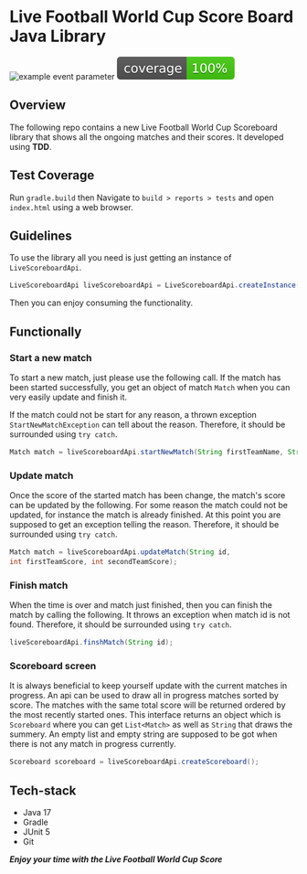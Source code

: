 # Live Football World Cup Score Board Java Library

![example event parameter](https://github.com/menabebawy/live-match/actions/workflows/ci-gradle.yml/badge.svg?event=push)
[![Coverage](.github/badges/jacoco.svg)](https://github.com/menabebawy/live-match/actions/workflows/ci-gradle.yml)

## Overview

The following repo contains a new Live Football World Cup Scoreboard library that shows all the ongoing matches and
their scores. It developed using **TDD**.

## Test Coverage

Run `gradle.build` then Navigate to `build > reports > tests` and open `index.html` using a web browser.

## Guidelines

To use the library all you need is just getting an instance of `LiveScoreboardApi`.

```java
LiveScoreboardApi liveScoreboardApi = LiveScoreboardApi.createInstance();
```

Then you can enjoy consuming the functionality.

## Functionally

### Start a new match

To start a new match, just please use the following call. If the match has been started successfully, you get an object
of match `Match` when you can very easily update and finish it.

If the match could not be start for any reason, a thrown exception `StartNewMatchException` can tell about the reason.
Therefore, it should be surrounded using `try catch`.

```java
Match match = liveScoreboardApi.startNewMatch(String firstTeamName, String secondTeamName);
```

### Update match

Once the score of the started match has been change, the match's score can be updated by the following. For some reason
the match could not be updated, for instance the match is already finished. At this point you are supposed to get an
exception telling the reason. Therefore, it should be surrounded using `try catch`.

```java
Match match = liveScoreboardApi.updateMatch(String id,
int firstTeamScore, int secondTeamScore);
```

### Finish match

When the time is over and match just finished, then you can finish the match by calling the following. It throws
an exception when match id is not found. Therefore, it should be surrounded using `try catch`.

```java
liveScoreboardApi.finshMatch(String id);
```

### Scoreboard screen

It is always beneficial to keep yourself update with the current matches in progress. An api can be used to draw all in
progress matches sorted by score. The matches with the same total score will be returned ordered by the most recently
started ones. This interface returns an object which is `Scoreboard` where you can get `List<Match>` as well as `String`
that draws the summery. An empty list and empty string are supposed to be got when there is not any match in progress
currently.

```java
Scoreboard scoreboard = liveScoreboardApi.createScoreboard();
```

## Tech-stack

+ Java 17
+ Gradle
+ JUnit 5
+ Git

**_Enjoy your time with the Live Football World Cup Score_**
